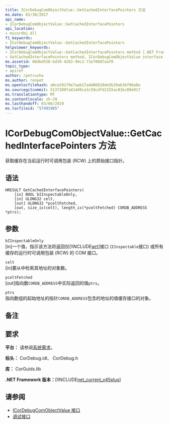```yaml
---
title: ICorDebugComObjectValue::GetCachedInterfacePointers 方法
ms.date: 03/30/2017
api_name:
- ICorDebugComObjectValue::GetCachedInterfacePointers
api_location:
- mscordbi.dll
f1_keywords:
- ICorDebugComObjectValue::GetCachedInterfacePointers
helpviewer_keywords:
- ICorDebugComObjectValue::GetCachedInterfacePointers method [.NET Framework debugging]
- GetCachedInterfacePointers method, ICorDebugComObjectValue interface [.NET Framework debugging]
ms.assetid: 08dbd558-bd39-4263-94c2-71e70687aaf0
topic_type:
- apiref
author: rpetrusha
ms.author: ronpet
ms.openlocfilehash: a0ce291f9e7aab17a4d86810de5b29ab3bf06a8e
ms.sourcegitcommit: 5137208fa414d9ca3c58cdfd2155ac81bc89e917
ms.translationtype: MT
ms.contentlocale: zh-CN
ms.lasthandoff: 03/06/2019
ms.locfileid: "57491985"
---
```

# <a name="icordebugcomobjectvaluegetcachedinterfacepointers-method"></a>ICorDebugComObjectValue::GetCachedInterfacePointers 方法
获取缓存在当前运行时可调用包装 (RCW) 上的原始接口指针。  
  
## <a name="syntax"></a>语法  
  
```  
HRESULT GetCachedInterfacePointers(  
    [in] BOOL bIInspectableOnly,  
    [in] ULONG32 celt,  
    [out] ULONG32 *pceltFetched,  
    [out, size_is(celt), length_is(*pceltFetched) CORDB_ADDRESS *ptrs);  
```  
  
## <a name="parameters"></a>参数  
 `bIInspectableOnly`  
 [in]一个值，指示该方法将返回仅[!INCLUDE[wrt](../../../../includes/wrt-md.md)]接口 (`IInspectable`接口) 或所有缓存的运行时可调用包装 (RCW) 的 COM 接口。  
  
 `celt`  
 [in]要从中检索其地址的对象数。  
  
 `pceltFetched`  
 [out]指向数`CORDB_ADDRESS`中实际返回的值`ptrs`。  
  
 `ptrs`  
 指向数组的起始地址的指针`CORDB_ADDRESS`包含的地址的值缓存接口的对象。  
  
## <a name="remarks"></a>备注  
  
## <a name="requirements"></a>要求  
 **平台：** 请参阅[系统需求](../../../../docs/framework/get-started/system-requirements.md)。  
  
 **标头：** CorDebug.idl、 CorDebug.h  
  
 **库：** CorGuids.lib  
  
 **.NET Framework 版本：**[!INCLUDE[net_current_v45plus](../../../../includes/net-current-v45plus-md.md)]  
  
## <a name="see-also"></a>请参阅
- [ICorDebugComObjectValue 接口](../../../../docs/framework/unmanaged-api/debugging/icordebugcomobjectvalue-interface.md)
- [调试接口](../../../../docs/framework/unmanaged-api/debugging/debugging-interfaces.md)

